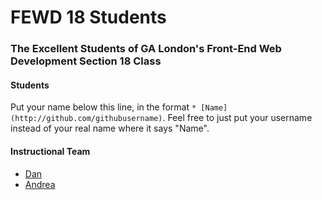 # FEWD 18 Students

### The Excellent Students of GA London's Front-End Web Development Section 18 Class

#### Students

Put your name below this line, in the format `* [Name](http://github.com/githubusername)`. Feel free to just put your username instead of your real name where it says "Name".

#### Instructional Team

* [Dan](http://github.com/basicallydan)
* [Andrea](http://github.com/asrkennedy)
